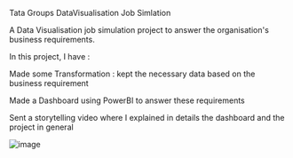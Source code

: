 Tata Groups DataVisualisation Job Simlation

A Data Visualisation job simulation project to answer the organisation's business requirements.

In this project, I have : 

Made some Transformation : kept the necessary data based on the business requirement

Made a Dashboard using PowerBI to answer these requirements 

Sent a storytelling video where I explained in details the dashboard and the project in general 

![image](https://github.com/user-attachments/assets/03af5376-6bc8-4711-90dd-834bf1a40cee)



